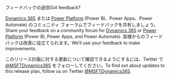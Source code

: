 <!-- This file contains localizable strings used in generating the custom PDF. Do not use as an include file in any web content. -->
<!-- strings for PDF end page -->

<span data-ttu-id="99939-101">フィードバックの送信</span><span class="sxs-lookup"><span data-stu-id="99939-101">Got feedback?</span></span>

<span data-ttu-id="99939-102">[Dynamics 365](https://community.dynamics.com/) または [Power Platform](https://powerusers.microsoft.com/) (Power BI、Power Apps、Power Automate) のコミュニティ フォーラムでフィードバックを共有しましょう。</span><span class="sxs-lookup"><span data-stu-id="99939-102">Share your feedback on a community forum for [Dynamics 365](https://community.dynamics.com/) or [Power Platform](https://powerusers.microsoft.com/) (Power BI, Power Apps, and Power Automate).</span></span> <span data-ttu-id="99939-103">皆様からのフィードバックは改善に役立てられます。</span><span class="sxs-lookup"><span data-stu-id="99939-103">We’ll use your feedback to make improvements.</span></span>

<span data-ttu-id="99939-104">このリリース計画に対する更新について確認できるようにするには、Twitter で [@MSFTDynamics365](https://twitter.com/MSFTDynamics365) をフォローしてください。</span><span class="sxs-lookup"><span data-stu-id="99939-104">To find out about updates to this release plan, follow us on Twitter [@MSFTDynamics365](https://twitter.com/MSFTDynamics365).</span></span>
